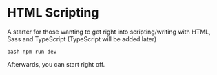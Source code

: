 # HTML Scripting
A starter for those wanting to get right into scripting/writing with HTML, Sass and TypeScript (TypeScript will be added later)

`bash
npm run dev`


Afterwards, you can start right off.
